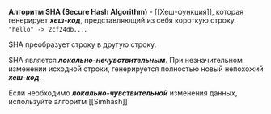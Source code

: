 **Алгоритм SHA (Secure Hash Algorithm)** - [[Хеш-функция]], которая генерирует ***хеш-код***, представляющий из себя короткую строку.  `"hello" -> 2cf24db...`.

SHA преобразует строку в другую строку.

SHA является ***локально-нечувствительным***. При незначительном изменении исходной строки, генерируется полностью новый непохожий ***хеш-код***.

Если необходимо ***локально-чувствительной*** изменения данных, используйте алгоритм [[Simhash]] 
